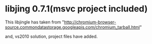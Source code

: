 libjing 0.7.1(msvc project included)
==========

This libjingle has taken from "http://chromium-browser-source.commondatastorage.googleapis.com/chromium_tarball.html"

and, vs2010 solution, project files have added.

